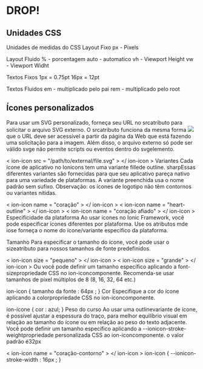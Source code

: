 # DROP!
## Unidades CSS
Unidades de medidas do CSS
Layout Fixo
px - Pixels

Layout Fluido
% - porcentagem
auto - automatico
vh - Viewport Height
vw - Viewport Widht

Textos Fixos
1px = 0.75pt
16px = 12pt

Textos Fluidos
em - multiplicado pelo pai
rem - multiplicado pelo root





## Ícones personalizados
Para usar um SVG personalizado, forneça seu URL no srcatributo para solicitar o arquivo SVG externo. O srcatributo funciona da mesma forma <img src="...">que o URL deve ser acessível a partir da página da Web que está fazendo uma solicitação para a imagem. Além disso, o arquivo externo só pode ser válido svge não permite scripts ou eventos dentro do svgelemento.

< ion-icon  src = "/path/to/external/file.svg" > </ ion-icon >
Variantes
Cada ícone de aplicativo no Ionicons tem uma variante fillede outline. sharpEssas diferentes variantes são fornecidas para que seu aplicativo pareça nativo para uma variedade de plataformas. A variante preenchida usa o nome padrão sem sufixo. Observação: os ícones de logotipo não têm contornos ou variantes nítidas.

< ion-icon  name = "coração" > </ ion-icon >  <!--filled--> 
< ion-icon  name = "heart-outline" > </ ion-icon >  <!--outline--> 
< ion-icon  name = "coração afiado" > </ ion-icon >  <!--sharp-->
Especificidade da plataforma
Ao usar ícones no Ionic Framework, você pode especificar ícones diferentes por plataforma. Use os atributos mde iose forneça o nome do ícone/variante específico da plataforma.

<ion-icon ios = "heart-outline"  md = "heart-sharp" ></ion-icon>
Tamanho
Para especificar o tamanho do ícone, você pode usar o sizeatributo para nossos tamanhos de fonte predefinidos.

< ion-icon  size = "pequeno" > </ ion-icon > 
< ion-icon  size = "grande" > </ ion-icon >
Ou você pode definir um tamanho específico aplicando a font-sizepropriedade CSS no ion-iconcomponente. Recomenda-se usar tamanhos de pixel múltiplos de 8 (8, 16, 32, 64 etc.)

ion-icon {
   tamanho da fonte : 64px ;
}
Cor
Especifique a cor do ícone aplicando a colorpropriedade CSS no ion-iconcomponente.

íon-ícone {
   cor : azul;
}
Peso do curso
Ao usar uma outlinevariante de ícone, é possível ajustar a espessura do traço, para melhor equilíbrio visual em relação ao tamanho do ícone ou em relação ao peso do texto adjacente. Você pode definir um tamanho específico aplicando a --ionicon-stroke-weightpropriedade personalizada CSS ao ion-iconcomponente. o valor padrão é32px

< ion-icon  name = "coração-contorno" > </ ion-icon >
ion-icon {
   --ionicon-stroke-width : 16px ;
}